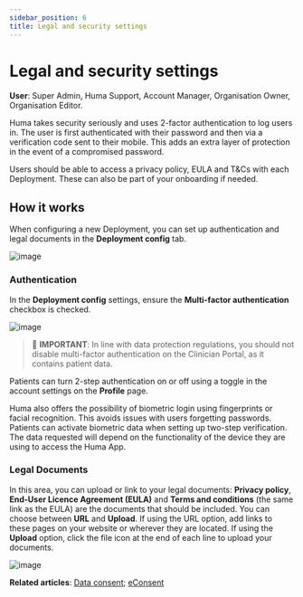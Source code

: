 ```yaml
---
sidebar_position: 6
title: Legal and security settings 
---
```

# Legal and security settings
**User**: Super Admin, Huma Support, Account Manager, Organisation Owner, Organisation Editor.

Huma takes security seriously and uses 2-factor authentication to log users in. The user is first authenticated with their password and then via a verification code sent to their mobile. This adds an extra layer of protection in the event of a compromised password.

Users should be able to access a privacy policy, EULA and T&Cs with each Deployment. These can also be part of your onboarding if needed.
## How it works​
When configuring a new Deployment, you can set up authentication and legal documents in the **Deployment config** tab.

![image](./assets/LegalPrivacy01.png)

### Authentication
In the **Deployment config** settings, ensure the **Multi-factor authentication** checkbox is checked. 

![image](./assets/LegalPrivacy02.png)

> 
> 🛑 **IMPORTANT**: In line with data protection regulations, you should not disable multi-factor authentication on the Clinician Portal, as it contains patient data.   

Patients can turn 2-step authentication on or off using a toggle in the account settings on the **Profile** page. 

Huma also offers the possibility of biometric login using fingerprints or facial recognition. This avoids issues with users forgetting passwords. Patients can activate biometric data when setting up two-step verification. The data requested will depend on the functionality of the device they are using to access the Huma App.

### Legal Documents
In this area, you can upload or link to your legal documents: **Privacy policy**, **End-User Licence Agreement (EULA)** and **Terms and conditions** (the same link as the  EULA) are the documents that should be included. You can choose between **URL** and **Upload**. If using the URL option, add links to these pages on your website or wherever they are located. If using the **Upload** option, click the file icon at the end of each line to upload your documents.

![image](./assets/LegalPrivacy03.png)

**Related articles**: [Data consent](../configuring-the-user-onboarding/data-consent.md); [eConsent](../configuring-the-user-onboarding/econsent.md)

